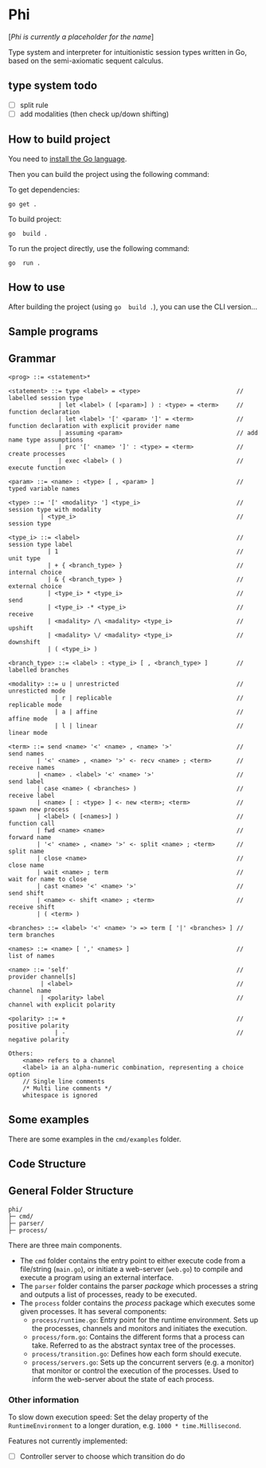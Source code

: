 # Phi

[*Phi is currently a placeholder for the name*]

Type system and interpreter for intuitionistic session types written in Go, based on the semi-axiomatic sequent calculus.

## type system todo

- [ ] split rule
- [ ] add modalities (then check up/down shifting)

## How to build project

You need to [install the Go language](https://go.dev/doc/install).

Then you can build the project using the following command:

To get dependencies:

`go get .`

To build project:

`go  build .`

To run the project directly, use the following command:

`go  run .`

## How to use

After building the project (using `go  build .`), you can use the CLI version...

<!-- show how the cli version works -->

## Sample programs

## Grammar

```text
<prog> ::= <statement>*

<statement> ::= type <label> = <type>                           // labelled session type       
              | let <label> ( [<param>] ) : <type> = <term>     // function declaration
              | let <label> '[' <param> ']' = <term>            // function declaration with explicit provider name
              | assuming <param>                                // add name type assumptions
              | prc '[' <name> ']' : <type> = <term>            // create processes
              | exec <label> ( )                                // execute function

<param> ::= <name> : <type> [ , <param> ]                       // typed variable names

<type> ::= '[' <modality> '] <type_i>                           // session type with modality
         | <type_i>                                             // session type

<type_i> ::= <label>                                            // session type label
           | 1                                                  // unit type
           | + { <branch_type> }                                // internal choice
           | & { <branch_type> }                                // external choice
           | <type_i> * <type_i>                                // send
           | <type_i> -* <type_i>                               // receive
           | <madality> /\ <madality> <type_i>                  // upshift
           | <madality> \/ <madality> <type_i>                  // downshift
           | ( <type_i> ) 

<branch_type> ::= <label> : <type_i> [ , <branch_type> ]        // labelled branches

<modality> ::= u | unrestricted                                 // unresticted mode
             | r | replicable                                   // replicable mode
             | a | affine                                       // affine mode
             | l | linear                                       // linear mode

<term> ::= send <name> '<' <name> , <name> '>'                  // send names
        | '<' <name> , <name> '>' <- recv <name> ; <term>       // receive names
        | <name> . <label> '<' <name> '>'                       // send label
        | case <name> ( <branches> )                            // receive label
        | <name> [ : <type> ] <- new <term>; <term>             // spawn new process
        | <label> ( [<names>] )                                 // function call
        | fwd <name> <name>                                     // forward name
        | '<' <name> , <name> '>' <- split <name> ; <term>      // split name
        | close <name>                                          // close name
        | wait <name> ; term                                    // wait for name to close
        | cast <name> '<' <name> '>'                            // send shift
        | <name> <- shift <name> ; <term>                       // receive shift
        | ( <term> ) 

<branches> ::= <label> '<' <name> '> => term [ '|' <branches> ] // term branches

<names> ::= <name> [ ',' <names> ]                              // list of names

<name> ::= 'self'                                               // provider channel[s]
         | <label>                                              // channel name
         | <polarity> label                                     // channel with explicit polarity

<polarity> ::= +                                                // positive polarity
             | -                                                // negative polarity

Others:
    <name> refers to a channel
    <label> ia an alpha-numeric combination, representing a choice option
    // Single line comments
    /* Multi line comments */
    whitespace is ignored
```

## Some examples

There are some examples in the `cmd/examples` folder.

## Code Structure

## General Folder Structure

```text
phi/
├─ cmd/
├─ parser/
├─ process/
```

There are three main components.

- The `cmd` folder contains the entry point to either execute code from a file/string (`main.go`), or initiate a web-server (`web.go`) to compile and execute a program using an external interface.  
- The `parser` folder contains the parser *package* which processes a string and outputs a list of processes, ready to be executed.
- The `process` folder contains the *process* package which executes some given processes. It has several components:
  - `process/runtime.go`: Entry point for the runtime environment. Sets up the processes, channels and monitors and initiates the execution.
  - `process/form.go`: Contains the different forms that a process can take. Referred to as the abstract syntax tree of the processes.
  - `process/transition.go`: Defines how each form should execute.
  - `process/servers.go`: Sets up the concurrent servers (e.g. a monitor) that monitor or control the execution of the processes. Used to inform the web-server about the state of each process.

### Other information

To slow down execution speed:
Set the delay property of the `RuntimeEnvironment` to a longer duration, e.g. `1000 * time.Millisecond`.

Features not currently implemented:

- [ ] Controller server to choose which transition do do
